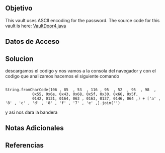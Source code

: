 ## Objetivo

This vault uses ASCII encoding for the password. The source code for this vault is here: [VaultDoor4.java](https://jupiter.challenges.picoctf.org/static/834acd392e0964a41f05790655a994b9/VaultDoor4.java)

## Datos de Acceso

## Solucion
descargamos el codigo y nos vamos a la consola del navegador y con el codigo que analizamos hacemos el siguiente comando

```Shell

String.fromCharCode(106 , 85  , 53  , 116 , 95  , 52  , 95  , 98  ,
            0x55, 0x6e, 0x43, 0x68, 0x5f, 0x30, 0x66, 0x5f,
            0142, 0131, 0164, 063 , 0163, 0137, 0146, 064 ,) + ['a' , '8' , 'c' , 'd' , '8' , 'f' , '7' , 'e' ,].join('')
```
y asi nos dara la bandera
## Notas Adicionales

## Referencias
